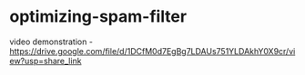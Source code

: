 # optimizing-spam-filter

video demonstration - https://drive.google.com/file/d/1DCfM0d7EgBg7LDAUs751YLDAkhY0X9cr/view?usp=share_link
